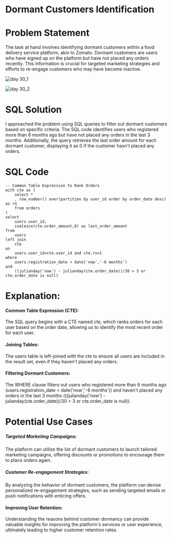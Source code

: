 # Dormant Customers Identification

# Problem Statement

The task at hand involves identifying dormant customers within a food delivery service platform, akin to Zomato. Dormant customers are users who have signed up on the platform but have not placed any orders recently. This information is crucial for targeted marketing strategies and efforts to re-engage customers who may have become inactive.


![day 30_1](https://github.com/bhumikadata/-Sure-Below-is-a-README.md-file-for-your-GitHub-repository-Dormant-Customers-Identification/assets/131578649/a76038c4-288f-44fe-af30-cc5ed228aa29)

![day 30_2](https://github.com/bhumikadata/-Sure-Below-is-a-README.md-file-for-your-GitHub-repository-Dormant-Customers-Identification/assets/131578649/c473113e-1a16-466e-8299-d4bd85e54bec)



# SQL Solution

I approached the problem using SQL queries to filter out dormant customers based on specific criteria. The SQL code identifies users who registered more than 6 months ago but have not placed any orders in the last 3 months. Additionally, the query retrieves the last order amount for each dormant customer, displaying it as 0 if the customer hasn't placed any orders.

# SQL Code

```
-- Common Table Expression to Rank Orders
with cte as (
    select * 
    , row_number() over(partition by user_id order by order_date desc) as rn
    from orders
)
select 
    users.user_id,
    coalesce(cte.order_amount,0) as last_order_amount
from 
    users
left join 
    cte 
on 
    users.user_id=cte.user_id and cte.rn=1
where 
    users.registration_date < date('now','-6 months')
and 
    ((julianday('now') - julianday(cte.order_date))/30 > 3 or cte.order_date is null)
```


# Explanation:

#### Common Table Expression (CTE):

The SQL query begins with a CTE named cte, which ranks orders for each user based on the order date, allowing us to identify the most recent order for each user.

#### Joining Tables:

The users table is left-joined with the cte to ensure all users are included in the result set, even if they haven't placed any orders.

#### Filtering Dormant Customers:

The WHERE clause filters out users who registered more than 6 months ago (users.registration_date < date('now','-6 months')) and haven't placed any orders in the last 3 months (((julianday('now') - julianday(cte.order_date))/30 > 3 or cte.order_date is null)).

# Potential Use Cases

##### Targeted Marketing Campaigns:

The platform can utilize the list of dormant customers to launch tailored marketing campaigns, offering discounts or promotions to encourage them to place orders again.

##### Customer Re-engagement Strategies:

By analyzing the behavior of dormant customers, the platform can devise personalized re-engagement strategies, such as sending targeted emails or push notifications with enticing offers.

#### Improving User Retention:

Understanding the reasons behind customer dormancy can provide valuable insights for improving the platform's services or user experience, ultimately leading to higher customer retention rates.
